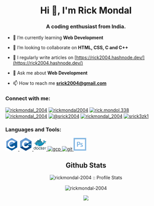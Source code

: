 <h1 align="center">Hi 👋, I'm Rick Mondal</h1>
<h3 align="center">A coding enthusiast from India.</h3>

- 🌱 I’m currently learning **Web Development**

- 👯 I’m looking to collaborate on **HTML, CSS, C and C++**

- 📝 I regularly write articles on [https://rick2004.hashnode.dev/](https://rick2004.hashnode.dev/)

- 💬 Ask me about **Web Development**

- 📫 How to reach me **srick2004@gmail.com**

<h3 align="left">Connect with me:</h3>
<p align="left">
<a href="https://twitter.com/rickmondal_2004" target="blank"><img align="center" src="https://raw.githubusercontent.com/rahuldkjain/github-profile-readme-generator/master/src/images/icons/Social/twitter.svg" alt="rickmondal_2004" height="30" width="40" /></a>
<a href="https://linkedin.com/in/rickmondal2004" target="blank"><img align="center" src="https://raw.githubusercontent.com/rahuldkjain/github-profile-readme-generator/master/src/images/icons/Social/linked-in-alt.svg" alt="rickmondal2004" height="30" width="40" /></a>
<a href="https://fb.com/rick.mondol.338" target="blank"><img align="center" src="https://raw.githubusercontent.com/rahuldkjain/github-profile-readme-generator/master/src/images/icons/Social/facebook.svg" alt="rick.mondol.338" height="30" width="40" /></a>
<a href="https://instagram.com/rickmondal_2004" target="blank"><img align="center" src="https://raw.githubusercontent.com/rahuldkjain/github-profile-readme-generator/master/src/images/icons/Social/instagram.svg" alt="rickmondal_2004" height="30" width="40" /></a>
<a href="https://medium.com/@srick2004" target="blank"><img align="center" src="https://raw.githubusercontent.com/rahuldkjain/github-profile-readme-generator/master/src/images/icons/Social/medium.svg" alt="@srick2004" height="30" width="40" /></a>
<a href="https://www.leetcode.com/rickmondal_2004" target="blank"><img align="center" src="https://raw.githubusercontent.com/rahuldkjain/github-profile-readme-generator/master/src/images/icons/Social/leet-code.svg" alt="rickmondal_2004" height="30" width="40" /></a>
<a href="https://auth.geeksforgeeks.org/user/srick3zk1" target="blank"><img align="center" src="https://raw.githubusercontent.com/rahuldkjain/github-profile-readme-generator/master/src/images/icons/Social/geeks-for-geeks.svg" alt="srick3zk1" height="30" width="40" /></a>
</p>

<h3 align="left">Languages and Tools:</h3>
<p align="left"> <a href="https://www.cprogramming.com/" target="_blank" rel="noreferrer"> <img src="https://raw.githubusercontent.com/devicons/devicon/master/icons/c/c-original.svg" alt="c" width="40" height="40"/> </a> <a href="https://www.w3schools.com/cpp/" target="_blank" rel="noreferrer"> <img src="https://raw.githubusercontent.com/devicons/devicon/master/icons/cplusplus/cplusplus-original.svg" alt="cplusplus" width="40" height="40"/> </a> <a href="https://www.docker.com/" target="_blank" rel="noreferrer"> <img src="https://raw.githubusercontent.com/devicons/devicon/master/icons/docker/docker-original-wordmark.svg" alt="docker" width="40" height="40"/> </a> <a href="https://cloud.google.com" target="_blank" rel="noreferrer"> <img src="https://www.vectorlogo.zone/logos/google_cloud/google_cloud-icon.svg" alt="gcp" width="40" height="40"/> </a> <a href="https://git-scm.com/" target="_blank" rel="noreferrer"> <img src="https://www.vectorlogo.zone/logos/git-scm/git-scm-icon.svg" alt="git" width="40" height="40"/> </a> <a href="https://www.photoshop.com/en" target="_blank" rel="noreferrer"> <img src="https://raw.githubusercontent.com/devicons/devicon/master/icons/photoshop/photoshop-line.svg" alt="photoshop" width="40" height="40"/> </a> </p>

<div align="center">

## Github Stats

<img src="https://github-readme-stats.vercel.app/api?username=rickmondal-2004&show_icons=true&theme=synthwave" alt="rickmondal-2004 :: Profile Stats" />
<p><img align="center" src="https://github-readme-streak-stats.herokuapp.com/?user=rickmondal-2004&" alt="rickmondal-2004" /></p>
<img src="https://github-readme-stats.vercel.app/api/top-langs/?username=rickmondal-2004&layout=compact&theme=github_dark"/>
</br>
